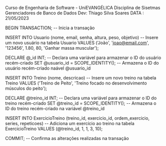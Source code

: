 Curso de Engenharia de Software - UniEVANGÉLICA 
Disciplina de Sisetmas Gerenciadores de Banco de Dados
Dev: Thiago Silva Soares
DATA : 21/05/2023

BEGIN TRANSACTION; -- Inicia a transação

INSERT INTO Usuario (nome, email, senha, altura, peso, objetivo) -- Insere um novo usuário na tabela Usuario
VALUES ('João', 'joao@email.com', '123456', 1.80, 80, 'Ganhar massa muscular');

DECLARE @_id INT; -- Declara uma variável para armazenar o ID do usuário recém-criado
SET @usuario_id = SCOPE_IDENTITY(); -- Armazena o ID do usuário recém-criado naável @usuario_id

INSERT INTO Treino (nome, descricao) -- Insere um novo treino na tabela Treino
VALUES ('Treino de Peito', 'Treino focado no desenvolvimento músculos do peito');

DECLARE @treino_id INT; -- Declara uma variável para armazenar o ID do treino recém-criado
SET @treino_id = SCOPE_IDENTITY(); -- Armazena o ID do treino recém-criado na variável @treino_id

INSERT INTO ExercicioTreino (treino_id, exercicio_id, ordem_exercicio, series, repeticoes) -- Adiciona um exercício ao treino na tabela ExercicioTreino
VALUES (@treino_id, 1, 1, 3, 10);

COMMIT; -- Confirma as alterações realizadas na transação